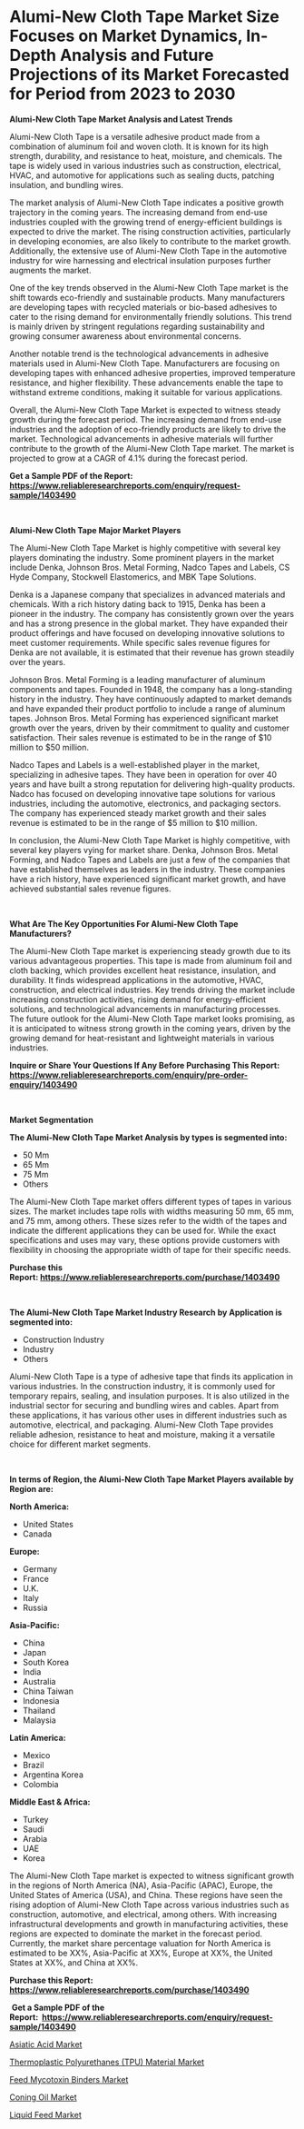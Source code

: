 <p><h1>Alumi-New Cloth Tape Market Size Focuses on Market Dynamics, In-Depth Analysis and Future Projections of its Market Forecasted for Period from 2023 to 2030</h1></p><p><strong>Alumi-New Cloth Tape Market Analysis and Latest Trends</strong></p>
<p><p>Alumi-New Cloth Tape is a versatile adhesive product made from a combination of aluminum foil and woven cloth. It is known for its high strength, durability, and resistance to heat, moisture, and chemicals. The tape is widely used in various industries such as construction, electrical, HVAC, and automotive for applications such as sealing ducts, patching insulation, and bundling wires.</p><p>The market analysis of Alumi-New Cloth Tape indicates a positive growth trajectory in the coming years. The increasing demand from end-use industries coupled with the growing trend of energy-efficient buildings is expected to drive the market. The rising construction activities, particularly in developing economies, are also likely to contribute to the market growth. Additionally, the extensive use of Alumi-New Cloth Tape in the automotive industry for wire harnessing and electrical insulation purposes further augments the market.</p><p>One of the key trends observed in the Alumi-New Cloth Tape market is the shift towards eco-friendly and sustainable products. Many manufacturers are developing tapes with recycled materials or bio-based adhesives to cater to the rising demand for environmentally friendly solutions. This trend is mainly driven by stringent regulations regarding sustainability and growing consumer awareness about environmental concerns.</p><p>Another notable trend is the technological advancements in adhesive materials used in Alumi-New Cloth Tape. Manufacturers are focusing on developing tapes with enhanced adhesive properties, improved temperature resistance, and higher flexibility. These advancements enable the tape to withstand extreme conditions, making it suitable for various applications.</p><p>Overall, the Alumi-New Cloth Tape Market is expected to witness steady growth during the forecast period. The increasing demand from end-use industries and the adoption of eco-friendly products are likely to drive the market. Technological advancements in adhesive materials will further contribute to the growth of the Alumi-New Cloth Tape market. The market is projected to grow at a CAGR of 4.1% during the forecast period.</p></p>
<p><strong>Get a Sample PDF of the Report:&nbsp; <a href="https://www.reliableresearchreports.com/enquiry/request-sample/1403490">https://www.reliableresearchreports.com/enquiry/request-sample/1403490</a></strong></p>
<p>&nbsp;</p>
<p><strong>Alumi-New Cloth Tape Major Market Players</strong></p>
<p><p>The Alumi-New Cloth Tape Market is highly competitive with several key players dominating the industry. Some prominent players in the market include Denka, Johnson Bros. Metal Forming, Nadco Tapes and Labels, CS Hyde Company, Stockwell Elastomerics, and MBK Tape Solutions.</p><p>Denka is a Japanese company that specializes in advanced materials and chemicals. With a rich history dating back to 1915, Denka has been a pioneer in the industry. The company has consistently grown over the years and has a strong presence in the global market. They have expanded their product offerings and have focused on developing innovative solutions to meet customer requirements. While specific sales revenue figures for Denka are not available, it is estimated that their revenue has grown steadily over the years.</p><p>Johnson Bros. Metal Forming is a leading manufacturer of aluminum components and tapes. Founded in 1948, the company has a long-standing history in the industry. They have continuously adapted to market demands and have expanded their product portfolio to include a range of aluminum tapes. Johnson Bros. Metal Forming has experienced significant market growth over the years, driven by their commitment to quality and customer satisfaction. Their sales revenue is estimated to be in the range of $10 million to $50 million.</p><p>Nadco Tapes and Labels is a well-established player in the market, specializing in adhesive tapes. They have been in operation for over 40 years and have built a strong reputation for delivering high-quality products. Nadco has focused on developing innovative tape solutions for various industries, including the automotive, electronics, and packaging sectors. The company has experienced steady market growth and their sales revenue is estimated to be in the range of $5 million to $10 million.</p><p>In conclusion, the Alumi-New Cloth Tape Market is highly competitive, with several key players vying for market share. Denka, Johnson Bros. Metal Forming, and Nadco Tapes and Labels are just a few of the companies that have established themselves as leaders in the industry. These companies have a rich history, have experienced significant market growth, and have achieved substantial sales revenue figures.</p></p>
<p>&nbsp;</p>
<p><strong>What Are The Key Opportunities For Alumi-New Cloth Tape Manufacturers?</strong></p>
<p><p>The Alumi-New Cloth Tape market is experiencing steady growth due to its various advantageous properties. This tape is made from aluminum foil and cloth backing, which provides excellent heat resistance, insulation, and durability. It finds widespread applications in the automotive, HVAC, construction, and electrical industries. Key trends driving the market include increasing construction activities, rising demand for energy-efficient solutions, and technological advancements in manufacturing processes. The future outlook for the Alumi-New Cloth Tape market looks promising, as it is anticipated to witness strong growth in the coming years, driven by the growing demand for heat-resistant and lightweight materials in various industries.</p></p>
<p><strong>Inquire or Share Your Questions If Any Before Purchasing This Report: <a href="https://www.reliableresearchreports.com/enquiry/pre-order-enquiry/1403490">https://www.reliableresearchreports.com/enquiry/pre-order-enquiry/1403490</a></strong></p>
<p>&nbsp;</p>
<p><strong>Market Segmentation</strong></p>
<p><strong>The Alumi-New Cloth Tape Market Analysis by types is segmented into:</strong></p>
<p><ul><li>50 Mm</li><li>65 Mm</li><li>75 Mm</li><li>Others</li></ul></p>
<p><p>The Alumi-New Cloth Tape market offers different types of tapes in various sizes. The market includes tape rolls with widths measuring 50 mm, 65 mm, and 75 mm, among others. These sizes refer to the width of the tapes and indicate the different applications they can be used for. While the exact specifications and uses may vary, these options provide customers with flexibility in choosing the appropriate width of tape for their specific needs.</p></p>
<p><strong>Purchase this Report:&nbsp;<a href="https://www.reliableresearchreports.com/purchase/1403490">https://www.reliableresearchreports.com/purchase/1403490</a></strong></p>
<p>&nbsp;</p>
<p><strong>The Alumi-New Cloth Tape Market Industry Research by Application is segmented into:</strong></p>
<p><ul><li>Construction Industry</li><li>Industry</li><li>Others</li></ul></p>
<p><p>Alumi-New Cloth Tape is a type of adhesive tape that finds its application in various industries. In the construction industry, it is commonly used for temporary repairs, sealing, and insulation purposes. It is also utilized in the industrial sector for securing and bundling wires and cables. Apart from these applications, it has various other uses in different industries such as automotive, electrical, and packaging. Alumi-New Cloth Tape provides reliable adhesion, resistance to heat and moisture, making it a versatile choice for different market segments.</p></p>
<p>&nbsp;</p>
<p><strong>In terms of Region, the Alumi-New Cloth Tape Market Players available by Region are:</strong></p>
<p>
    <p> <strong> North America: </strong>
        <ul>
            <li>United States</li>
            <li>Canada</li>
        </ul>
        </p> 
    <p> <strong> Europe: </strong>
        <ul>
            <li>Germany</li>
            <li>France</li>
            <li>U.K.</li>
            <li>Italy</li>
            <li>Russia</li>
        </ul>
        </p> 
    <p> <strong> Asia-Pacific: </strong>
        <ul>
            <li>China</li>
            <li>Japan</li>
            <li>South Korea</li>
            <li>India</li>
            <li>Australia</li>
            <li>China Taiwan</li>
            <li>Indonesia</li>
            <li>Thailand</li>
            <li>Malaysia</li>
        </ul>
        </p> 
    <p> <strong> Latin America: </strong>
        <ul>
            <li>Mexico</li>
            <li>Brazil</li>
            <li>Argentina Korea</li>
            <li>Colombia</li>
        </ul>
        </p> 
    <p> <strong> Middle East & Africa: </strong>
        <ul>
            <li>Turkey</li>
            <li>Saudi</li>
            <li>Arabia</li>
            <li>UAE</li>
            <li>Korea</li>
        </ul>
    </p>
    </p>
<p><p>The Alumi-New Cloth Tape market is expected to witness significant growth in the regions of North America (NA), Asia-Pacific (APAC), Europe, the United States of America (USA), and China. These regions have seen the rising adoption of Alumi-New Cloth Tape across various industries such as construction, automotive, and electrical, among others. With increasing infrastructural developments and growth in manufacturing activities, these regions are expected to dominate the market in the forecast period. Currently, the market share percentage valuation for North America is estimated to be XX%, Asia-Pacific at XX%, Europe at XX%, the United States at XX%, and China at XX%.</p></p>
<p><strong>Purchase this Report: <a href="https://www.reliableresearchreports.com/purchase/1403490">https://www.reliableresearchreports.com/purchase/1403490</a></strong></p>
<p>&nbsp;<strong>Get a Sample PDF of the Report:&nbsp;&nbsp;<a href="https://www.reliableresearchreports.com/enquiry/request-sample/1403490">https://www.reliableresearchreports.com/enquiry/request-sample/1403490</a></strong></p>
<p><strong></strong></p>
<p><p><a href="https://www.linkedin.com/pulse/asiatic-acid-market-research-report-provides-thorough-industry-acdge/">Asiatic Acid Market</a></p><p><a href="https://github.com/sofayahoo2023/Market-Research-Report-List-1/blob/main/thermoplastic-polyurethanes-tpu-material-market.md">Thermoplastic Polyurethanes (TPU) Material Market</a></p><p><a href="https://medium.com/@mayekuhic/feed-mycotoxin-binders-market-trends-and-market-analysis-forecasted-for-period-2023-2030-c2501ab14a36">Feed Mycotoxin Binders Market</a></p><p><a href="https://www.linkedin.com/pulse/coning-oil-market-research-report-unlocks-analysis-financial-q858e/">Coning Oil Market</a></p><p><a href="https://medium.com/@ikeschumm/liquid-feed-nbsp-market-focuses-on-market-share-size-and-projected-forecast-till-2030-9bbce40591bc">Liquid Feed Market</a></p></p>